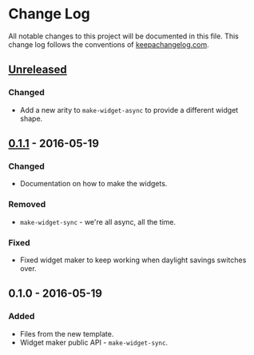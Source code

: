 # Change Log
All notable changes to this project will be documented in this file. This change log follows the conventions of [keepachangelog.com](http://keepachangelog.com/).

## [Unreleased]
### Changed
- Add a new arity to `make-widget-async` to provide a different widget shape.

## [0.1.1] - 2016-05-19
### Changed
- Documentation on how to make the widgets.

### Removed
- `make-widget-sync` - we're all async, all the time.

### Fixed
- Fixed widget maker to keep working when daylight savings switches over.

## 0.1.0 - 2016-05-19
### Added
- Files from the new template.
- Widget maker public API - `make-widget-sync`.

[Unreleased]: https://github.com/your-name/lazy-bone/compare/0.1.1...HEAD
[0.1.1]: https://github.com/your-name/lazy-bone/compare/0.1.0...0.1.1
